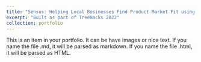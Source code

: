 ```yaml
---
title: "Sensus: Helping Local Businesses Find Product Market Fit using Social Media"
excerpt: "Built as part of TreeHacks 2022"
collection: portfolio
---
```


This is an item in your portfolio. It can be have images or nice text. If you name the file .md, it will be parsed as markdown. If you name the file .html, it will be parsed as HTML. 
